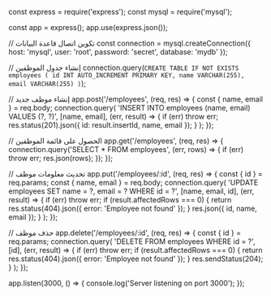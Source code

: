 const express = require('express');
const mysql = require('mysql');

const app = express();
app.use(express.json());

// تكوين اتصال قاعدة البيانات
const connection = mysql.createConnection({
  host: 'mysql',
  user: 'root',
  password: 'secret',
  database: 'mydb'
});

// إنشاء جدول الموظفين
connection.query(`
  CREATE TABLE IF NOT EXISTS employees (
    id INT AUTO_INCREMENT PRIMARY KEY,
    name VARCHAR(255),
    email VARCHAR(255)
  )
`);

// إنشاء موظف جديد
app.post('/employees', (req, res) => {
  const { name, email } = req.body;
  connection.query(
    'INSERT INTO employees (name, email) VALUES (?, ?)',
    [name, email],
    (err, result) => {
      if (err) throw err;
      res.status(201).json({ id: result.insertId, name, email });
    }
  );
});

// الحصول على قائمة الموظفين
app.get('/employees', (req, res) => {
  connection.query('SELECT * FROM employees', (err, rows) => {
    if (err) throw err;
    res.json(rows);
  });
});

// تحديث معلومات موظف
app.put('/employees/:id', (req, res) => {
  const { id } = req.params;
  const { name, email } = req.body;
  connection.query(
    'UPDATE employees SET name = ?, email = ? WHERE id = ?',
    [name, email, id],
    (err, result) => {
      if (err) throw err;
      if (result.affectedRows === 0) {
        return res.status(404).json({ error: 'Employee not found' });
      }
      res.json({ id, name, email });
    }
  );
});

// حذف موظف
app.delete('/employees/:id', (req, res) => {
  const { id } = req.params;
  connection.query(
    'DELETE FROM employees WHERE id = ?',
    [id],
    (err, result) => {
      if (err) throw err;
      if (result.affectedRows === 0) {
        return res.status(404).json({ error: 'Employee not found' });
      }
      res.sendStatus(204);
    }
  );
});

app.listen(3000, () => {
  console.log('Server listening on port 3000');
});